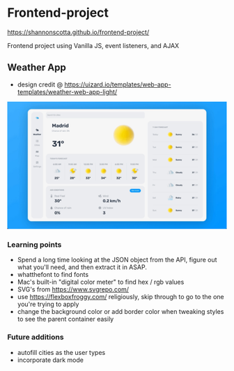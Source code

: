 # Frontend-project
https://shannonscotta.github.io/frontend-project/

Frontend project using Vanilla JS, event listeners, and AJAX


## Weather App

- design credit @ https://uizard.io/templates/web-app-templates/weather-web-app-light/

!["lightmode design"](weather-app-lm.png)
<!-- !["darkmode design](weather-app-dm.png) -->

### Learning points

- Spend a long time looking at the JSON object from the API, figure out what you'll need, and then extract it in ASAP.
- whatthefont to find fonts
- Mac's built-in "digital color meter" to find hex / rgb values
- SVG's from https://www.svgrepo.com/
- use https://flexboxfroggy.com/ religiously, skip through to go to the one you're trying to apply
- change the background color or add border color when tweaking styles to see the parent container easily

### Future additions

- autofill cities as the user types
- incorporate dark mode
